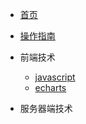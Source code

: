 <!-- docs/_sidebar.md -->

* [首页](/README)
* [操作指南](/guide)

* 前端技术
    * [javascript](/01/javascript/)
    * [echarts](/01/echarts/)

* 服务器端技术